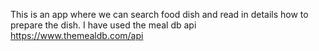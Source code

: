 This is an app where we can search food dish and read in details how to prepare the dish.
I have used the meal db api
https://www.themealdb.com/api